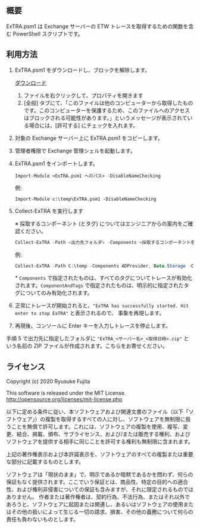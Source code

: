 ## 概要
ExTRA.psm1 は Exchange サーバーの ETW トレースを取得するための関数を含む PowerShell スクリプトです。

## 利用方法

1. ExTRA.psm1 をダウンロードし、ブロックを解除します。

    [ダウンロード](https://github.com/jpmessaging/ExTRA/releases/download/v2021-05-26/ExTRA.psm1)

   1. ファイルを右クリックして、プロパティを開きます
   2. [全般] タブにて、「このファイルは他のコンピューターから取得したものです。このコンピューターを保護するため、このファイルへのアクセスはブロックされる可能性があります。」というメッセージが表示されている場合には、[許可する] にチェックを入れます。

2. 対象の Exchange サーバー上に ExTRA.psm1 をコピーします。
3. 管理者権限で Exchange 管理シェルを起動します。
4. ExTRA.psm1 をインポートします。

    ```
    Import-Module <ExTRA.psm1 へのパス> -DisableNameChecking
    ```
    例:
    ```
    Import-Module c:\temp\ExTRA.psm1 -DisableNameChecking
    ```

5. Collect-ExTRA を実行します

    ※ 採取するコンポーネント (とタグ) についてはエンジニアからの案内をご確認ください。

    ```PowerShell
    Collect-ExTRA -Path <出力先フォルダ> -Components <採取するコンポーネント名の配列> -ComponentAndTags <採取するコンポーネントとタグのハッシュテーブル>
    ```

    例:
    ```PowerShell
    Collect-ExTRA -Path C:\temp -Components ADProvider, Data.Storage -ComponentAndTags @{'SystemLogging'= 'SystemNet,SystemNetSocket'}
    ```

    \* `Components` で指定されたものは、すべてのタグについてトレースが有効化されます。`ComponentAndTags` で指定されたものは、明示的に指定されたタグについてのみ有効化されます。


6. 正常にトレースが開始されると、`"ExTRA has successfully started. Hit enter to stop ExTRA"` と表示されるので、 事象を再現します。
7. 再現後、コンソールに Enter キーを入力しトレースを停止します。


手順 5 で出力先に指定したフォルダに `"ExTRA_<サーバー名>_<取得日時>.zip"` という名前の ZIP ファイルが作成されます。こちらをお寄せください。

## ライセンス
Copyright (c) 2020 Ryusuke Fujita

This software is released under the MIT License.  
http://opensource.org/licenses/mit-license.php

以下に定める条件に従い、本ソフトウェアおよび関連文書のファイル（以下「ソフトウェア」）の複製を取得するすべての人に対し、ソフトウェアを無制限に扱うことを無償で許可します。これには、ソフトウェアの複製を使用、複写、変更、結合、掲載、頒布、サブライセンス、および/または販売する権利、およびソフトウェアを提供する相手に同じことを許可する権利も無制限に含まれます。

上記の著作権表示および本許諾表示を、ソフトウェアのすべての複製または重要な部分に記載するものとします。

ソフトウェアは「現状のまま」で、明示であるか暗黙であるかを問わず、何らの保証もなく提供されます。ここでいう保証とは、商品性、特定の目的への適合性、および権利非侵害についての保証も含みますが、それに限定されるものではありません。 作者または著作権者は、契約行為、不法行為、またはそれ以外であろうと、ソフトウェアに起因または関連し、あるいはソフトウェアの使用またはその他の扱いによって生じる一切の請求、損害、その他の義務について何らの責任も負わないものとします。